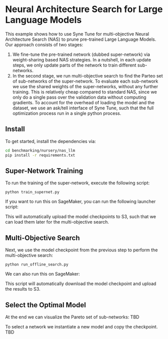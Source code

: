 # Neural Architecture Search for Large Language Models


This example shows how to use Syne Tune for multi-objective Neural Architecture Search (NAS)
to prune pre-trained Large Language Models. 
Our approach consists of two stages:
1. We fine-tune the pre-trained network (dubbed super-network) via weight-sharing based NAS strategies. 
   In a nutshell, in each update steps, we only update parts of the network to train different sub-networks.
2. In the second stage, we run multi-objective search to find the Parteo set of sub-networks 
   of the super-network. To evaluate each sub-network we use the shared weights of the super-networks, without
   any further training. This is relatively cheap compared to standard NAS, since we only do a single pass
   over the validation data without computing gradients. To account for the overhead of loading the model and 
   the dataset, we use an ask/tell interface of Syne Tune, such that the full optimization process run in a single
   python process.

## Install

To get started, install the dependencies via:

```bash
cd benchmarking/nursery/nas_llm
pip install -r requirements.txt
```

## Super-Network Training

To run the training of the super-network, execute the following script:

```python train_supernet.py``` 

If you want to run this on SageMaker, you can run the following launcher script:

This will automatically upload the model checkpoints to S3, such that we can load them later for the multi-objective
search.

## Multi-Objective Search

Next, we use the model checkpoint from the previous step to perform the multi-objective search:

```python run_offline_search.py``` 

We can also run this on SageMaker:

This script will automatically download the model checkpoint and upload the results to S3.

## Select the Optimal Model

At the end we can visualize the Pareto set of sub-networks: TBD

To select a network we instantiate a new model and copy the checkpoint. TBD
